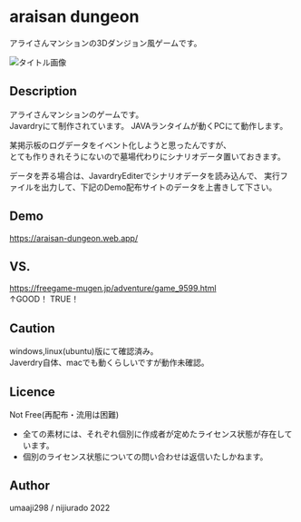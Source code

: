 araisan dungeon
====

アライさんマンションの3Dダンジョン風ゲームです。

![タイトル画像](https://user-images.githubusercontent.com/48826557/153757332-f3146b16-840c-4e72-8356-8f6ba4b8414c.png)

## Description
アライさんマンションのゲームです。  
Javardryにて制作されています。
JAVAランタイムが動くPCにて動作します。  

某掲示板のログデータをイベント化しようと思ったんですが、  
とても作りきれそうにないので墓場代わりにシナリオデータ置いておきます。

データを弄る場合は、JavardryEditerでシナリオデータを読み込んで、
実行ファイルを出力して、下記のDemo配布サイトのデータを上書きして下さい。

## Demo
https://araisan-dungeon.web.app/

## VS. 
https://freegame-mugen.jp/adventure/game_9599.html  
↑GOOD！ TRUE！

## Caution
windows,linux(ubuntu)版にて確認済み。  
Javerdry自体、macでも動くらしいですが動作未確認。

## Licence
Not Free(再配布・流用は困難)
- 全ての素材には、それぞれ個別に作成者が定めたライセンス状態が存在しています。
- 個別のライセンス状態についての問い合わせは返信いたしかねます。

## Author
umaaji298 / nijiurado 2022
